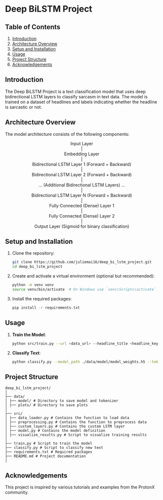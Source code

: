 # Deep BiLSTM Project

## Table of Contents
1. [Introduction](#introduction)
2. [Architecture Overview](#architecture-overview)
3. [Setup and Installation](#setup-and-installation)
4. [Usage](#usage)
5. [Project Structure](#project-structure)
6. [Acknowledgements](#acknowledgements)

## Introduction
The Deep BiLSTM Project is a text classification model that uses deep bidirectional LSTM layers to classify sarcasm in text data. The model is trained on a dataset of headlines and labels indicating whether the headline is sarcastic or not.

## Architecture Overview
The model architecture consists of the following components:
<p align="center">
Input Layer<br>
     |<br>
Embedding Layer<br>
     |<br>
Bidirectional LSTM Layer 1 (Forward + Backward)<br>
     |<br>
Bidirectional LSTM Layer 2 (Forward + Backward)<br>
     |<br>
... (Additional Bidirectional LSTM Layers) ...<br>
     |<br>
Bidirectional LSTM Layer N (Forward + Backward)<br>
     |<br>
Fully Connected (Dense) Layer 1<br>
     |<br>
Fully Connected (Dense) Layer 2<br>
     |<br>
Output Layer (Sigmoid for binary classification)
</p>

## Setup and Installation
1. Clone the repository:
    ```bash
    git clone https://github.com/juliemai16/deep_bi_lstm_project.git
    cd deep_bi_lstm_project
    ```

2. Create and activate a virtual environment (optional but recommended):
    ```bash
    python -m venv venv
    source venv/bin/activate  # On Windows use `venv\Scripts\activate`
    ```

3. Install the required packages:
    ```bash
    pip install -r requirements.txt
    ```

## Usage
1. **Train the Model**:
    ```bash
    python src/train.py --url <data_url> --headline_title <headline_key> --label_title <label_key> --units <units> --embedding_size <embedding_size> --max_length <max_length> --num_layers <num_layers> --train_size <train_size> --batch_size <batch_size> --epochs <epochs> --learning_rate <learning_rate>
    ```

2. **Classify Text**:
    ```bash
    python classify.py --model_path ./data/model/model_weights.h5 --tokenizer_path ./data/model/tokenizer.json --text "Your text to classify"
    ```

## Project Structure
```
deep_bi_lstm_project/
│
├── data/
│ ├── model/ # Directory to save model and tokenizer
│ ├── plots/ # Directory to save plots
│
├── src/
│ ├── data_loader.py # Contains the function to load data
│ ├── preprocessing.py # Contains the function to preprocess data
│ ├── custom_layers.py # Contains the custom LSTM layer
│ ├── model.py # Contains the model definition
│ ├── visualize_results.py # Script to visualize training results
│
├── train.py # Script to train the model
├── classify.py # Script to classify new text
├── requirements.txt # Required packages
├── README.md # Project documentation
│
```

## Acknowledgements
This project is inspired by various tutorials and examples from the ProtonX community.

